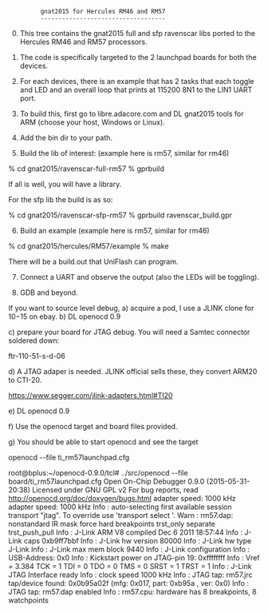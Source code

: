              gnat2015 for Hercules RM46 and RM57
             -----------------------------------

0) This tree contains the gnat2015 full and sfp ravenscar libs ported
to the Hercules RM46 and RM57 processors.

1) The code is specifically targeted to the 2 launchpad boards for
both the devices.

2) For each devices, there is an example that has 2 tasks that each
toggle and LED and an overall loop that prints at 115200 8N1 to the
LIN1 UART port.

3) To build this, first go to libre.adacore.com and DL gnat2015 tools
for ARM (choose your host, Windows or Linux).

4) Add the bin dir to your path.

5) Build the lib of interest: (example here is rm57, similar for rm46)

% cd gnat2015/ravenscar-full-rm57
% gprbuild

If all is well, you will have a library.

For the sfp lib the build is as so:

% cd gnat2015/ravenscar-sfp-rm57
% gprbuild ravenscar_build.gpr

6) Build an example (example here is rm57, similar for rm46)

% cd gnat2015/hercules/RM57/example
% make

There will be a build.out that UniFlash can program.

7) Connect a UART and observe the output (also the LEDs will be
toggling).

8) GDB and beyond.

If you want to source level debug, 
a) acquire a pod, I use a JLINK clone for $10-$15 on ebay. 
b) DL openocd 0.9 

c) prepare your board for JTAG debug. You will need a Samtec
connector soldered down:

ftr-110-51-s-d-06

d) A JTAG adaper is needed. JLINK official sells these, they
convert ARM20 to CTI-20.

https://www.segger.com/jlink-adapters.html#TI20

e) DL openocd 0.9

f) Use the openocd target and board files provided.

g) You should be able to start openocd and see the target

openocd --file ti_rm57launchpad.cfg

root@bplus:~/openocd-0.9.0/tcl# ../src/openocd --file
board/ti_rm57launchpad.cfg
Open On-Chip Debugger 0.9.0 (2015-05-31-20:38)
Licensed under GNU GPL v2
For bug reports, read
        http://openocd.org/doc/doxygen/bugs.html
adapter speed: 1000 kHz
adapter speed: 1000 kHz
Info : auto-selecting first available session transport "jtag". To
override use       'transport select <transport>'.
Warn : rm57.dap: nonstandard IR mask
force hard breakpoints
trst_only separate trst_push_pull
Info : J-Link ARM V8 compiled Dec  6 2011 18:57:44
Info : J-Link caps 0xb9ff7bbf
Info : J-Link hw version 80000
Info : J-Link hw type J-Link
Info : J-Link max mem block 9440
Info : J-Link configuration
Info : USB-Address: 0x0
Info : Kickstart power on JTAG-pin 19: 0xffffffff
Info : Vref = 3.384 TCK = 1 TDI = 0 TDO = 0 TMS = 0 SRST = 1 TRST = 1
Info : J-Link JTAG Interface ready
Info : clock speed 1000 kHz
Info : JTAG tap: rm57.jrc tap/device found: 0x0b95a02f (mfg: 0x017,
part: 0xb95a      , ver: 0x0)
Info : JTAG tap: rm57.dap enabled
Info : rm57.cpu: hardware has 8 breakpoints, 8 watchpoints




